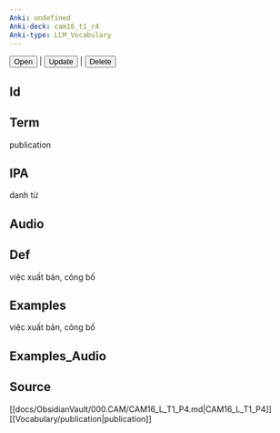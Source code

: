 ```yaml
---
Anki: undefined
Anki-deck: cam16_t1_r4
Anki-type: LLM_Vocabulary
---
```

<button class="anki-btn-open">Open</button> | <button class="anki-btn-update">Update</button> | <button class="anki-btn-delete">Delete</button>

## Id

## Term
publication
## IPA
danh từ

## Audio

## Def
việc xuất bản, công bố
## Examples
việc xuất bản, công bố
## Examples_Audio

## Source
 [[docs/ObsidianVault/000.CAM/CAM16_L_T1_P4.md|CAM16_L_T1_P4]]
[[Vocabulary/publication|publication]]